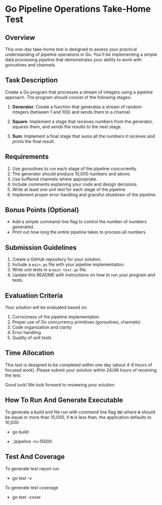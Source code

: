 # Go Pipeline Operations Take-Home Test

## Overview

This one-day take-home test is designed to assess your practical understanding of pipeline operations in Go. You'll be implementing a simple data processing pipeline that demonstrates your ability to work with goroutines and channels.

## Task Description

Create a Go program that processes a stream of integers using a pipeline approach. The program should consist of the following stages:

1. **Generator**: Create a function that generates a stream of random integers (between 1 and 100) and sends them to a channel.

2. **Square**: Implement a stage that receives numbers from the generator, squares them, and sends the results to the next stage.

3. **Sum**: Implement a final stage that sums all the numbers it receives and prints the final result.

## Requirements

1. Use goroutines to run each stage of the pipeline concurrently.
2. The generator should produce 10,000 numbers and above.
3. Use buffered channels where appropriate.
4. Include comments explaining your code and design decisions.
5. Write at least one unit test for each stage of the pipeline.
6. Implement proper error handling and graceful shutdown of the pipeline.

## Bonus Points (Optional)

- Add a simple command-line flag to control the number of numbers generated.
- Print out how long the entire pipeline takes to process all numbers.

## Submission Guidelines

1. Create a GitHub repository for your solution.
2. Include a `main.go` file with your pipeline implementation.
3. Write unit tests in a `main_test.go` file.
4. Update this README with instructions on how to run your program and tests.

## Evaluation Criteria

Your solution will be evaluated based on:

1. Correctness of the pipeline implementation
2. Proper use of Go concurrency primitives (goroutines, channels)
3. Code organization and clarity
4. Error handling
5. Quality of unit tests

## Time Allocation

This test is designed to be completed within one day (about 4-6 hours of focused work). Please submit your solution within 24/48 hours of receiving the test.

Good luck! We look forward to reviewing your solution.

## How To Run And Generate Executable

To generate a build and file run with command line flag (**n**) where **n** should be equal or more than 10,000, if **n** is less than, the application defaults to 10,000

* go build

* ./pipeline -n=15000

## Test And Coverage

To generate test report run
* go test -v

To generate test coverage
* go test -cover

